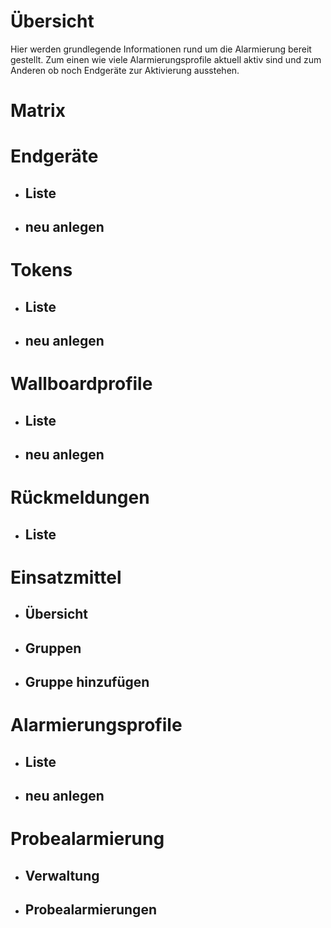 # Übersicht
  Hier werden grundlegende Informationen rund um die Alarmierung bereit gestellt. Zum einen wie viele Alarmierungsprofile aktuell aktiv sind und zum Anderen ob noch Endgeräte zur Aktivierung ausstehen.
  
# Matrix

# Endgeräte
* ## Liste
* ## neu anlegen

# Tokens
* ## Liste
* ## neu anlegen

# Wallboardprofile
* ## Liste
* ## neu anlegen

# Rückmeldungen
* ## Liste

# Einsatzmittel
* ## Übersicht
* ## Gruppen
* ## Gruppe hinzufügen

# Alarmierungsprofile
* ## Liste
* ## neu anlegen

# Probealarmierung
* ## Verwaltung
* ## Probealarmierungen